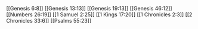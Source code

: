 [[Genesis 6:8]]
[[Genesis 13:13]]
[[Genesis 19:13]]
[[Genesis 46:12]]
[[Numbers 26:19]]
[[1 Samuel 2:25]]
[[1 Kings 17:20]]
[[1 Chronicles 2:3]]
[[2 Chronicles 33:6]]
[[Psalms 55:23]]
